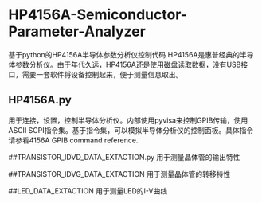 # HP4156A-Semiconductor-Parameter-Analyzer
基于python的HP4156A半导体参数分析仪控制代码
HP4156A是惠普经典的半导体参数分析仪。由于年代久远，HP4156A还是使用磁盘读取数据，没有USB接口，需要一套软件将设备控制起来，便于测量信息取出。
## HP4156A.py
用于连接，设置，控制半导体分析仪。内部使用pyvisa来控制GPIB传输，使用ASCII SCPI指令集。基于指令集，可以模拟半导体分析仪的控制面板。具体指令请参看4156A GPIB command reference. 

##TRANSISTOR_IDVD_DATA_EXTACTION.py
用于测量晶体管的输出特性

##TRANSISTOR_IDVG_DATA_EXTACTION
用于测量晶体管的转移特性

##LED_DATA_EXTACTION
用于测量LED的I-V曲线


